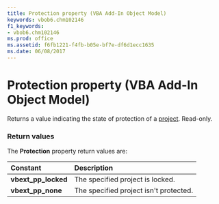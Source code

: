 ```yaml
---
title: Protection property (VBA Add-In Object Model)
keywords: vbob6.chm102146
f1_keywords:
- vbob6.chm102146
ms.prod: office
ms.assetid: f6fb1221-f4fb-b05e-bf7e-df6d1ecc1635
ms.date: 06/08/2017
---
```



# Protection property (VBA Add-In Object Model)

Returns a value indicating the state of protection of a [project](../../Glossary/vbe-glossary.md#project). Read-only.

### Return values

The **Protection** property return values are:

|**Constant**|**Description**|
|:-----|:-----|
|**vbext_pp_locked**|The specified project is locked.|
|**vbext_pp_none**|The specified project isn't protected.|

